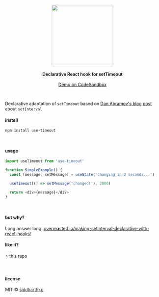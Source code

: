 <p align="center">
  <img src="https://pbs.twimg.com/media/DyKPpD7UwAAVKyH.jpg" height="200px"/>
  <br><br>
  <b>Declarative React hook for setTimeout</b>
  <br><br/>
  <a href="https://codesandbox.io/s/vqxwwyolxy">Demo on CodeSandbox</a>
</p>

&nbsp;

Declarative adaptation of `setTimeout` based on [Dan Abramov's blog post](https://overreacted.io/making-setinterval-declarative-with-react-hooks/) about `setInterval`

#### install

```
npm install use-timeout
```

&nbsp;

#### usage

```js
import useTimeout from 'use-timeout'

function SimpleExample() {
  const [message, setMessage] = useState('changing in 2 seconds...')

  useTimeout(() => setMessage('changed!'), 2000)

  return <div>{message}</div>
}
```

&nbsp;

#### but why?

Long answer long: [overreacted.io/making-setinterval-declarative-with-react-hooks/](https://overreacted.io/making-setinterval-declarative-with-react-hooks/)

#### like it?

:star: this repo

&nbsp;

#### license

MIT © [siddharthkp](https://github.com/siddharthkp)
